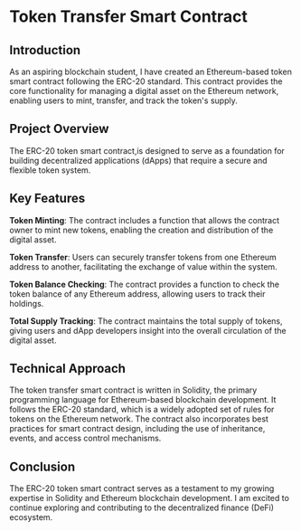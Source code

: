 # Token Transfer Smart Contract

## Introduction
As an aspiring blockchain student, I have created an Ethereum-based token smart contract following the ERC-20 standard. This contract provides the core functionality for managing a digital asset on the Ethereum network, enabling users to mint, transfer, and track the token's supply.

## Project Overview
The ERC-20 token smart contract,is designed to serve as a foundation for building decentralized applications (dApps) that require a secure and flexible token system.

## Key Features
**Token Minting**: The contract includes a function that allows the contract owner to mint new tokens, enabling the creation and distribution of the digital asset. 


**Token Transfer**: Users can securely transfer tokens from one Ethereum address to another, facilitating the exchange of value within the system.


**Token Balance Checking**: The contract provides a function to check the token balance of any Ethereum address, allowing users to track their holdings.



**Total Supply Tracking**: The contract maintains the total supply of tokens, giving users and dApp developers insight into the overall circulation of the digital asset.

## Technical Approach
The token transfer smart contract is written in Solidity, the primary programming language for Ethereum-based blockchain development. It follows the ERC-20 standard, which is a widely adopted set of rules for tokens on the Ethereum network. The contract also incorporates best practices for smart contract design, including the use of inheritance, events, and access control mechanisms.


## Conclusion
The ERC-20 token smart contract serves as a testament to my growing expertise in Solidity and Ethereum blockchain development. I am excited to continue exploring and contributing to the decentralized finance (DeFi) ecosystem.
